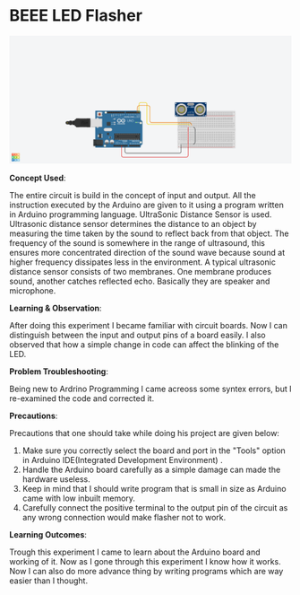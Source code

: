 # BEEE LED Flasher
![Exp6](https://github.com/akhilesh0421/BEEE_CU19/blob/master/ultrasonic%20sensor%20interface-%20obstacle%20detector%20and%20distance%20measurement/UltraSonic%20Distance%20Sensor.png)

**Concept Used**:

The entire circuit is build in the concept of input and output. All the instruction executed by the Arduino are given to it using a program written in Arduino programming language.
UltraSonic Distance Sensor is used. Ultrasonic distance sensor determines the distance to an object by measuring the time taken by the sound to reflect back from that object. The frequency of the sound is somewhere in the range of ultrasound, this ensures more concentrated direction of the sound wave because sound at higher frequency dissipates less in the environment. A typical ultrasonic distance sensor consists of two membranes. One membrane produces sound, another catches reflected echo. Basically they are speaker and microphone.

**Learning & Observation**:

After doing this experiment I became familiar with circuit boards. Now I can distinguish between the input and output pins of a board easily. I also observed that how a simple change in code can affect the blinking of the LED.

**Problem Troubleshooting**:

Being new to Ardrino Programming I came acreoss some syntex errors, but I re-examined the code and corrected it.

**Precautions**:

Precautions that one should take while doing his project are given below:

1. Make sure you correctly select the board and port in the "Tools" option in Arduino IDE(Integrated Development Environment) .
2. Handle the Arduino board carefully as a simple damage can made the hardware useless.
3. Keep in mind that I should write program that is small in size as Arduino came with low inbuilt memory.
4. Carefully connect the positive terminal to the output pin of the circuit as any wrong connection would make flasher not to work.

**Learning Outcomes**:

Trough this experiment I came to learn about the Arduino board and working of it. Now as I gone through this experiment I know how it works. Now I can also do more advance thing by writing programs which are way easier than I thought.
